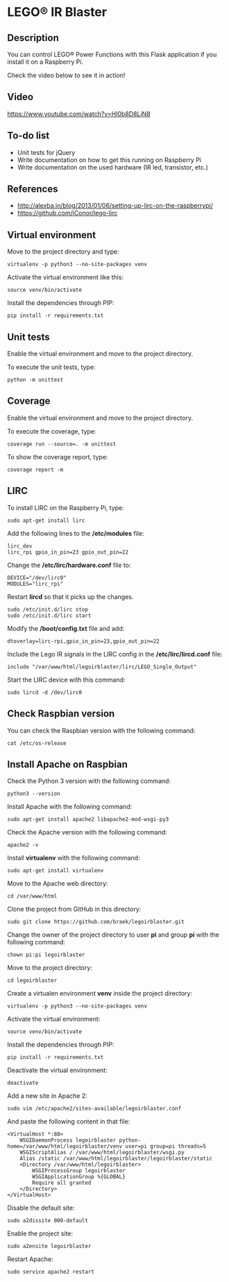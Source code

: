# LEGO® IR Blaster

## Description

You can control LEGO® Power Functions with this Flask application if you install it on a Raspberry Pi.

Check the video below to see it in action!

## Video

https://www.youtube.com/watch?v=HI0b8D8LjN8

## To-do list

* Unit tests for jQuery
* Write documentation on how to get this running on Raspberry Pi
* Write documentation on the used hardware (IR led, transistor, etc.)

## References

* http://alexba.in/blog/2013/01/06/setting-up-lirc-on-the-raspberrypi/
* https://github.com/iConor/lego-lirc

## Virtual environment

Move to the project directory and type:

```
virtualenv -p python3 --no-site-packages venv
```

Activate the virtual environment like this:

```
source venv/bin/activate
```

Install the dependencies through PIP:

```
pip install -r requirements.txt
```

## Unit tests

Enable the virtual environment and move to the project directory.

To execute the unit tests, type:

```
python -m unittest
```

## Coverage

Enable the virtual environment and move to the project directory.

To execute the coverage, type:

```
coverage run --source=. -m unittest
```

To show the coverage report, type:

```
coverage report -m
```

## LIRC

To install LIRC on the Raspberry Pi, type:

```
sudo apt-get install lirc
```

Add the following lines to the **/etc/modules** file:

```
lirc_dev
lirc_rpi gpio_in_pin=23 gpio_out_pin=22
```

Change the **/etc/lirc/hardware.conf** file to:

```
DEVICE="/dev/lirc0"
MODULES="lirc_rpi"
```

Restart **lircd** so that it picks up the changes.

```
sudo /etc/init.d/lirc stop
sudo /etc/init.d/lirc start
```

Modify the **/boot/config.txt** file and add:

```
dtoverlay=lirc-rpi,gpio_in_pin=23,gpio_out_pin=22
```

Include the Lego IR signals in the LIRC config in the **/etc/lirc/lircd.conf** file:

```
include "/var/www/html/legoirblaster/lirc/LEGO_Single_Output"
```

Start the LIRC device with this command:

```
sudo lircd -d /dev/lirc0
```

## Check Raspbian version

You can check the Raspbian version with the following command:

```
cat /etc/os-release
```

## Install Apache on Raspbian

Check the Python 3 version with the following command:

```
python3 --version
```

Install Apache with the following command:

```
sudo apt-get install apache2 libapache2-mod-wsgi-py3
```

Check the Apache version with the following command:

```
apache2 -v
```

Install **virtualenv** with the following command:

```
sudo apt-get install virtualenv
```

Move to the Apache web directory:

```
cd /var/www/html
```

Clone the project from GitHub in this directory:

```
sudo git clone https://github.com/braek/legoirblaster.git
```

Change the owner of the project directory to user **pi** and group **pi** with the following command:

```
chown pi:pi legoirblaster
```

Move to the project directory:

```
cd legoirblaster
```

Create a virtualen environment **venv** inside the project directory:

```
virtualenv -p python3 --no-site-packages venv
```

Activate the virtual environment:

```
source venv/bin/activate
```

Install the dependencies through PIP:

```
pip install -r requirements.txt
```

Deactivate the virtual environment:

```
deactivate
```

Add a new site in Apache 2:

```
sudo vim /etc/apache2/sites-available/legoirblaster.conf
```

And paste the following content in that file:

```
<VirtualHost *:80>
    WSGIDaemonProcess legoirblaster python-home=/var/www/html/legoirblaster/venv user=pi group=pi threads=5
    WSGIScriptAlias / /var/www/html/legoirblaster/wsgi.py
    Alias /static /var/www/html/legoirblaster/legoirblaster/static
    <Directory /var/www/html/legoirblaster>
        WSGIProcessGroup legoirblaster
        WSGIApplicationGroup %{GLOBAL}
        Require all granted
    </Directory>
</VirtualHost>
```

Disable the default site:

```
sudo a2dissite 000-default
```

Enable the project site:

```
sudo a2ensite legoirblaster
```

Restart Apache:

```
sudo service apache2 restart
```